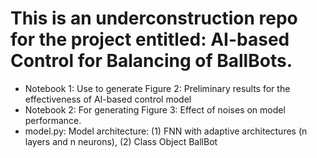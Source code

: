 # This is an underconstruction repo for the project entitled: AI-based Control for Balancing of BallBots.
- Notebook 1: Use to generate Figure 2: Preliminary results for the effectiveness of AI-based control model
- Notebook 2: For generating Figure 3: Effect of noises on model performance.
- model.py: Model architecture: (1) FNN with adaptive architectures (n layers and n neurons), (2) Class Object BallBot
